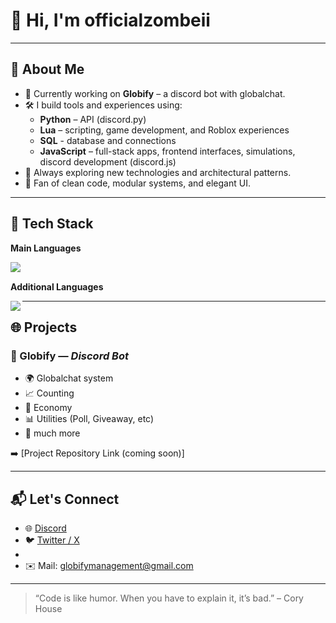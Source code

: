 # 👋 Hi, I'm officialzombeii

---

## 🧠 About Me

- 🔭 Currently working on **Globify** – a discord bot with globalchat.
- 🛠️ I build tools and experiences using:
  - **Python** – API (discord.py)
  - **Lua** – scripting, game development, and Roblox experiences
  - **SQL** - database and connections
  - **JavaScript** – full-stack apps, frontend interfaces, simulations, discord development (discord.js)
- 🧪 Always exploring new technologies and architectural patterns.
- 🧩 Fan of clean code, modular systems, and elegant UI.

---

## 🧰 Tech Stack

**Main Languages**

<img align="left" src="https://skillicons.dev/icons?i=sqlite,mysql,python,discord,js,nodejs,git,vscode&theme=dark" />

<br clear="left"/>

**Additional Languages**

<img align="left" src="https://skillicons.dev/icons?i=lua,html,sql,css,git,vscode&theme=dark" />

---

## 🌐 Projects

### 🚧 Globify — *Discord Bot*
- 🌍 Globalchat system
- 📈 Counting
- 💸 Economy
- 📊 Utilities (Poll, Giveaway, etc)
- 📱 much more

➡️ [Project Repository Link (coming soon)]

---

## 📬 Let's Connect

- 🌐 [Discord](https://www.discord.com/users/1170676077325205564)
- 🐦 [Twitter / X](https://twitter.com/globifybot)
- 
- ✉️ Mail: globifymanagement@gmail.com

---

> “Code is like humor. When you have to explain it, it’s bad.” – Cory House

